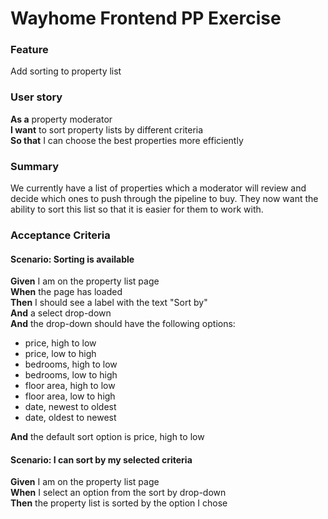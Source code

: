 # Wayhome Frontend PP Exercise

### Feature
Add sorting to property list

### User story
**As a** property moderator  
**I want** to sort property lists by different criteria  
**So that** I can choose the best properties more efficiently

### Summary
We currently have a list of properties which a moderator will review and decide which ones to push through the pipeline to buy. They now want the ability to sort this list so that it is easier for them to work with.

### Acceptance Criteria

#### Scenario: Sorting is available
**Given** I am on the property list page  
**When** the page has loaded  
**Then** I should see a label with the text "Sort by"  
**And** a select drop-down  
**And** the drop-down should have the following options:
* price, high to low
* price, low to high
* bedrooms, high to low
* bedrooms, low to high
* floor area, high to low
* floor area, low to high
* date, newest to oldest
* date, oldest to newest  

**And** the default sort option is price, high to low

#### Scenario: I can sort by my selected criteria
**Given** I am on the property list page  
**When** I select an option from the sort by drop-down  
**Then** the property list is sorted by the option I chose
